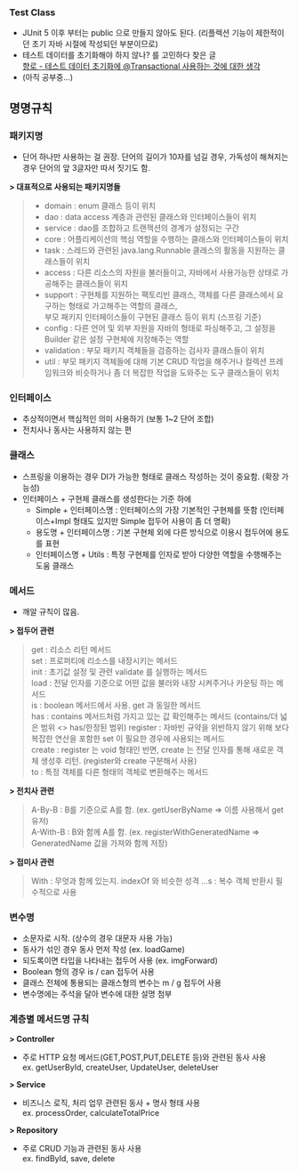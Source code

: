 ### Test Class
- JUnit 5 이후 부터는 public 으로 만들지 않아도 된다.
  (리플렉션 기능이 제한적이던 초기 자바 시절에 작성되던 부분이므로)
- 테스트 데이터를 초기화해야 하지 않나? 를 고민하다 찾은 글   
[향로 - 테스트 데이터 초기화에 @Transactional 사용하는 것에 대한 생각](https://jojoldu.tistory.com/761)
- (아직 공부중...)

## 명명규칙
### 패키지명
- 단어 하나만 사용하는 걸 권장. 단어의 길이가 10자를 넘길 경우, 가독성이 해쳐지는 경우 단어의 앞 3글자만 따서 짓기도 함.

__> 대표적으로 사용되는 패키지명들__
  > - domain : enum 클래스 등이 위치   
  > - dao : data access 계층과 관련된 클래스와 인터페이스들이 위치   
  > - service : dao를 조합하고 트랜잭션의 경계가 설정되는 구간   
  > - core : 어플리케이션의 핵심 역할을 수행하는 클래스와 인터페이스들이 위치   
  > - task : 스레드와 관련된 java.lang.Runnable 클래스의 활동을 지원하는 클래스들이 위치   
  > - access : 다른 리소스의 자원을 불러들이고, 자바에서 사용가능한 상태로 가공해주는 클래스들이 위치   
  > - support : 구현체를 지원하는 팩토리빈 클래스, 객체를 다른 클래스에서 요구하는 형태로 가고해주는 역할의 클래스,    
  >             부모 패키지 인터페이스들이 구현된 클래스 등이 위치 (스프링 기준)
  > - config : 다른 언어 및 외부 자원을 자바의 형태로 파싱해주고, 그 설정을 Builder 같은 설정 구현체에 저장해주는 역할
  > - validation : 부모 패키지 객체들을 검증하는 검사자 클래스들이 위치
  > - util : 부모 패키지 객체들에 대해 기본 CRUD 작업을 해주거나 컬렉션 프레임워크와 비슷하거나 좀 더 복잡한 작업을 도와주는 도구 클래스들이 위치

### 인터페이스
- 추상적이면서 핵심적인 의미 사용하기 (보통 1~2 단어 조합)
- 전치사나 동사는 사용하지 않는 편

### 클래스
- 스프링을 이용하는 경우 DI가 가능한 형태로 클래스 작성하는 것이 중요함. (확장 가능성)
- 인터페이스 + 구현체 클래스를 생성한다는 기준 하에
  - Simple + 인터페이스명 : 인터페이스의 가장 기본적인 구현체를 뜻함 (인터페이스+Impl 형태도 있지만 Simple 접두어 사용이 좀 더 명확)
  - 용도명 + 인터페이스명 : 기본 구현체 외에 다른 방식으로 이용시 접두어에 용도를 표현
  - 인터페이스명 + Utils : 특정 구현체를 인자로 받아 다양한 역할을 수행해주는 도움 클래스

### 메서드
- 깨알 규칙이 많음.

__> 접두어 관련__
  > get : 리소스 리턴 메서드   
  > set : 프로퍼티에 리소스를 내장시키는 메서드   
  > init : 초기값 설정 및 관련 validate 를 실행하는 메서드   
  > load : 전달 인자를 기준으로 어떤 값을 불러와 내장 시켜주거나 카운팅 하는  메서드   
  > is : boolean 메서드에서 사용. get 과 동일한  메서드   
  > has : contains 메서드처럼 가지고 있는 값 확인해주는 메서드 (contains/더 넓은 범위 <> has/한정된 범위)
  > register : 자바빈 규약을 위반하지 않기 위해 보다 복잡한 연산을 포함한 set 이 필요한 경우에 사용되는 메서드   
  > create : register 는 void 형태인 반면, create 는 전달 인자를 통해 새로운 객체 생성후 리턴. (register와 create 구분해서 사용)   
  > to : 특정 객체를 다른 형태의 객체로 변환해주는 메서드

__> 전치사 관련__
  > A-By-B : B를 기준으로 A를 함. (ex. getUserByName => 이름 사용해서 get 유저)   
  > A-With-B : B와 함께 A를 함. (ex. registerWithGeneratedName => GeneratedName 값을 가져와 함께 저장)

__> 접미사 관련__
  > With : 무엇과 함께 있는지. indexOf 와 비슷한 성격
  > ...s : 복수 객체 반환시 필수적으로 사용

### 변수명
- 소문자로 시작. (상수의 경우 대문자 사용 가능)
- 동사가 섞인 경우 동사 먼저 작성 (ex. loadGame)
- 되도록이면 타입을 나타내는 접두어 사용 (ex. imgForward)
- Boolean 형의 경우 is / can 접두어 사용
- 클래스 전체에 통용되는 클래스형의 변수는 m / g 접두어 사용
- 변수명에는 주석을 달아 변수에 대한 설명 첨부

### 계층별 메서드명 규칙
__> Controller__
- 주로 HTTP 요청 메서드(GET,POST,PUT,DELETE 등)와 관련된 동사 사용   
  ex. getUserById, createUser, UpdateUser, deleteUser

__> Service__
- 비즈니스 로직, 처리 업무 관련된 동사 + 명사 형태 사용   
  ex. processOrder, calculateTotalPrice

__> Repository__
- 주로 CRUD 기능과 관련된 동사 사용   
  ex. findById, save, delete